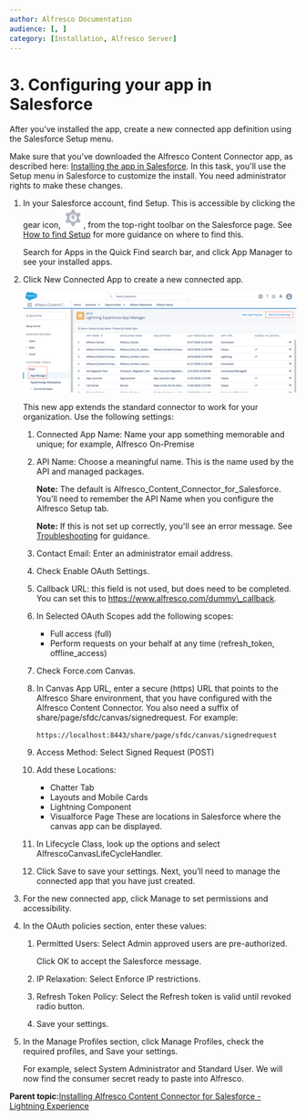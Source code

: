 ```yaml
---
author: Alfresco Documentation
audience: [, ]
category: [Installation, Alfresco Server]
---
```


# 3. Configuring your app in Salesforce

After you've installed the app, create a new connected app definition using the Salesforce Setup menu.

Make sure that you've downloaded the Alfresco Content Connector app, as described here: [Installing the app in Salesforce](salesforce-ent-install-app.md). In this task, you'll use the Setup menu in Salesforce to customize the install. You need administrator rights to make these changes.

1.  In your Salesforce account, find Setup. This is accessible by clicking the gear icon, ![](../images/gear.png), from the top-right toolbar on the Salesforce page. See [How to find Setup](https://help.salesforce.com/apex/HTViewHelpDoc?id=basics_nav_setup.htm) for more guidance on where to find this.

    Search for Apps in the Quick Find search bar, and click App Manager to see your installed apps.

2.  Click New Connected App to create a new connected app.

    ![](../images/salesforce-connected-app.png)

    This new app extends the standard connector to work for your organization. Use the following settings:

    1.  Connected App Name: Name your app something memorable and unique; for example, Alfresco On-Premise
    2.  API Name: Choose a meaningful name. This is the name used by the API and managed packages.

        **Note:** The default is Alfresco\_Content\_Connector\_for\_Salesforce. You'll need to remember the API Name when you configure the Alfresco Setup tab.

        **Note:** If this is not set up correctly, you'll see an error message. See [Troubleshooting](../concepts/salesforce-troubleshoot.md#8) for guidance.

    3.  Contact Email: Enter an administrator email address.
    4.  Check Enable OAuth Settings.
    5.  Callback URL: this field is not used, but does need to be completed. You can set this to https://www.alfresco.com/dummy\_callback.
    6.  In Selected OAuth Scopes add the following scopes:
        -   Full access \(full\)
        -   Perform requests on your behalf at any time \(refresh\_token, offline\_access\)
    7.  Check Force.com Canvas.
    8.  In Canvas App URL, enter a secure \(https\) URL that points to the Alfresco Share environment, that you have configured with the Alfresco Content Connector. You also need a suffix of share/page/sfdc/canvas/signedrequest. For example:

        ```
        https://localhost:8443/share/page/sfdc/canvas/signedrequest
        ```

    9.  Access Method: Select Signed Request \(POST\)
    10. Add these Locations:

        -   Chatter Tab
        -   Layouts and Mobile Cards
        -   Lightning Component
        -   Visualforce Page
        These are locations in Salesforce where the canvas app can be displayed.

    11. In Lifecycle Class, look up the options and select AlfrescoCanvasLifeCycleHandler.
    12. Click Save to save your settings.
    Next, you’ll need to manage the connected app that you have just created.

3.  For the new connected app, click Manage to set permissions and accessibility.

4.  In the OAuth policies section, enter these values:

    1.  Permitted Users: Select Admin approved users are pre-authorized.

        Click OK to accept the Salesforce message.

    2.  IP Relaxation: Select Enforce IP restrictions.

    3.  Refresh Token Policy: Select the Refresh token is valid until revoked radio button.

    4.  Save your settings.

5.  In the Manage Profiles section, click Manage Profiles, check the required profiles, and Save your settings.

    For example, select System Administrator and Standard User. We will now find the consumer secret ready to paste into Alfresco.


**Parent topic:**[Installing Alfresco Content Connector for Salesforce - Lightning Experience](../concepts/salesforce-ent-install-overview.md)


